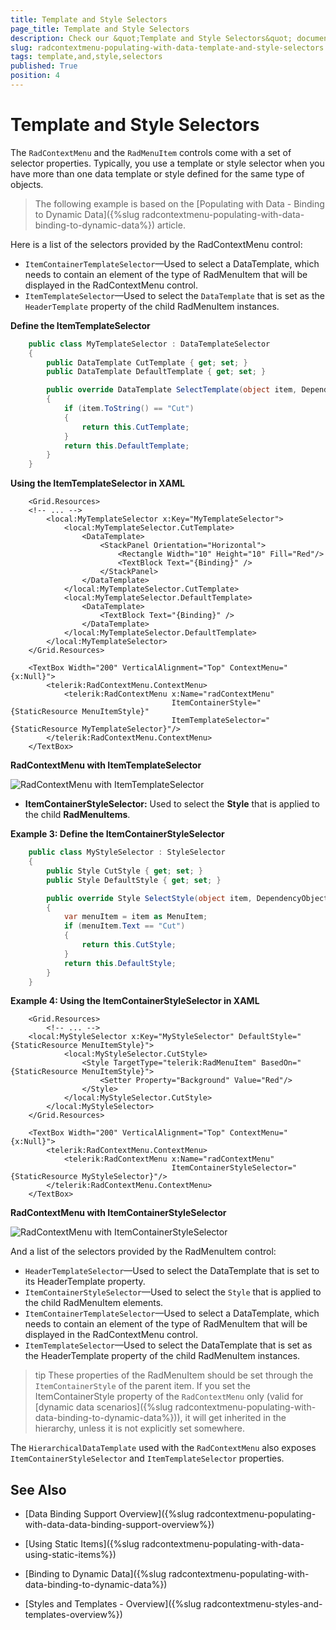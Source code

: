 ```yaml
---
title: Template and Style Selectors
page_title: Template and Style Selectors
description: Check our &quot;Template and Style Selectors&quot; documentation article for the RadContextMenu control.
slug: radcontextmenu-populating-with-data-template-and-style-selectors
tags: template,and,style,selectors
published: True
position: 4
---
```


# Template and Style Selectors

The `RadContextMenu` and the `RadMenuItem` controls come with a set of selector properties. Typically, you use a template or style selector when you have more than one data template or style defined for the same type of objects.

>The following example is based on the [Populating with Data - Binding to Dynamic Data]({%slug radcontextmenu-populating-with-data-binding-to-dynamic-data%}) article.

Here is a list of the selectors provided by the RadContextMenu control:

* `ItemContainerTemplateSelector`&mdash;Used to select a DataTemplate, which needs to contain an element of the type of RadMenuItem that will be displayed in the RadContextMenu control.
* `ItemTemplateSelector`&mdash;Used to select the `DataTemplate` that is set as the `HeaderTemplate` property of the child RadMenuItem instances.

__Define the ItemTemplateSelector__
```C#
	public class MyTemplateSelector : DataTemplateSelector
    {
        public DataTemplate CutTemplate { get; set; }
        public DataTemplate DefaultTemplate { get; set; }

        public override DataTemplate SelectTemplate(object item, DependencyObject container)
        {
            if (item.ToString() == "Cut")
            {
                return this.CutTemplate;
            }
            return this.DefaultTemplate;
        }
    }
```

__Using the ItemTemplateSelector in XAML__
```XAML
	<Grid.Resources>
	<!-- ... -->
        <local:MyTemplateSelector x:Key="MyTemplateSelector">
            <local:MyTemplateSelector.CutTemplate>
                <DataTemplate>
                    <StackPanel Orientation="Horizontal">
                        <Rectangle Width="10" Height="10" Fill="Red"/>
                        <TextBlock Text="{Binding}" />
                    </StackPanel>
                </DataTemplate>
            </local:MyTemplateSelector.CutTemplate>
            <local:MyTemplateSelector.DefaultTemplate>
                <DataTemplate>
                    <TextBlock Text="{Binding}" />
                </DataTemplate>
            </local:MyTemplateSelector.DefaultTemplate>
        </local:MyTemplateSelector>
    </Grid.Resources>

    <TextBox Width="200" VerticalAlignment="Top" ContextMenu="{x:Null}">
        <telerik:RadContextMenu.ContextMenu>
            <telerik:RadContextMenu x:Name="radContextMenu" 
                                    ItemContainerStyle="{StaticResource MenuItemStyle}"
                                    ItemTemplateSelector="{StaticResource MyTemplateSelector}"/>
        </telerik:RadContextMenu.ContextMenu>
    </TextBox>
```

__RadContextMenu with ItemTemplateSelector__ 

![RadContextMenu with ItemTemplateSelector](images/RadContextMenu_TemplateAndStyleSelectors_ItemTemplateSelector.PNG)

* __ItemContainerStyleSelector:__ Used to select the __Style__ that is applied to the child __RadMenuItems__.

__Example 3: Define the ItemContainerStyleSelector__
```C#
	public class MyStyleSelector : StyleSelector
    {
        public Style CutStyle { get; set; }
        public Style DefaultStyle { get; set; }

        public override Style SelectStyle(object item, DependencyObject container)
        {
            var menuItem = item as MenuItem;
            if (menuItem.Text == "Cut")
            {
                return this.CutStyle;
            }
            return this.DefaultStyle;
        }
    }
```

__Example 4: Using the ItemContainerStyleSelector in XAML__
```XAML
	<Grid.Resources>
        <!-- ... -->
	<local:MyStyleSelector x:Key="MyStyleSelector" DefaultStyle="{StaticResource MenuItemStyle}">
            <local:MyStyleSelector.CutStyle>
                <Style TargetType="telerik:RadMenuItem" BasedOn="{StaticResource MenuItemStyle}">
                    <Setter Property="Background" Value="Red"/>
                </Style>
            </local:MyStyleSelector.CutStyle>
        </local:MyStyleSelector>
    </Grid.Resources>

    <TextBox Width="200" VerticalAlignment="Top" ContextMenu="{x:Null}">
        <telerik:RadContextMenu.ContextMenu>
            <telerik:RadContextMenu x:Name="radContextMenu"
                                    ItemContainerStyleSelector="{StaticResource MyStyleSelector}"/>
        </telerik:RadContextMenu.ContextMenu>
    </TextBox>
```

__RadContextMenu with ItemContainerStyleSelector__ 

![RadContextMenu with ItemContainerStyleSelector](images/RadContextMenu_TemplateAndStyleSelectors_ItemContainerStyleSelector.PNG)

And a list of the selectors provided by the RadMenuItem control:

* `HeaderTemplateSelector`&mdash;Used to select the DataTemplate that is set to its HeaderTemplate property.
* `ItemContainerStyleSelector`&mdash;Used to select the `Style` that is applied to the child RadMenuItem elements.
* `ItemContainerTemplateSelector`&mdash;Used to select a DataTemplate, which needs to contain an element of the type of RadMenuItem that will be displayed in the RadContextMenu control.
* `ItemTemplateSelector`&mdash;Used to select the DataTemplate that is set as the HeaderTemplate property of the child RadMenuItem instances.

>tip These properties of the RadMenuItem should be set through the `ItemContainerStyle` of the parent item. If you set the ItemContainerStyle property of the `RadContextMenu` only (valid for [dynamic data scenarios]({%slug radcontextmenu-populating-with-data-binding-to-dynamic-data%})), it will get inherited in the hierarchy, unless it is not explicitly set somewhere.

The `HierarchicalDataTemplate` used with the `RadContextMenu` also exposes `ItemContainerStyleSelector` and `ItemTemplateSelector` properties.

## See Also

 * [Data Binding Support Overview]({%slug radcontextmenu-populating-with-data-data-binding-support-overview%})

 * [Using Static Items]({%slug radcontextmenu-populating-with-data-using-static-items%})

 * [Binding to Dynamic Data]({%slug radcontextmenu-populating-with-data-binding-to-dynamic-data%})

 * [Styles and Templates - Overview]({%slug radcontextmenu-styles-and-templates-overview%})
